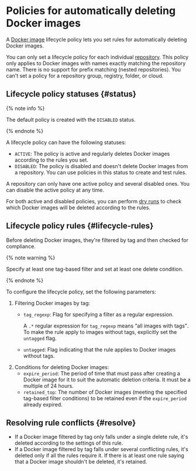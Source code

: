 # Policies for automatically deleting Docker images

A [Docker image](docker-image.md) lifecycle policy lets you set rules for automatically deleting Docker images.

You can only set a lifecycle policy for each individual [repository](repository.md). This policy only applies to Docker images with names exactly matching the repository name. There is no support for prefix matching (nested repositories). You can't set a policy for a repository group, registry, folder, or cloud.

## Lifecycle policy statuses {#status}

{% note info %}

The default policy is created with the `DISABLED` status.

{% endnote %}

A lifecycle policy can have the following statuses:

* `ACTIVE`: The policy is active and regularly deletes Docker images according to the rules you set.
* `DISABLED`: The policy is disabled and doesn't delete Docker images from a repository. You can use policies in this status to create and test rules.

A repository can only have one active policy and several disabled ones. You can disable the active policy at any time.

For both active and disabled policies, you can perform [dry runs](../operations/lifecycle-policy/lifecycle-policy-dry-run.md) to check which Docker images will be deleted according to the rules.

## Lifecycle policy rules {#lifecycle-rules}

Before deleting Docker images, they're filtered by tag and then checked for compliance.

{% note warning %}

Specify at least one tag-based filter and set at least one delete condition.

{% endnote %}

To configure the lifecycle policy, set the following parameters:

1. Filtering Docker images by tag:
    * `tag_regexp`: Flag for specifying a filter as a regular expression.

        A `.*` regular expression for `tag_regexp` means <q>all images with tags</q>. To make the rule apply to images without tags, explicitly set the `untagged` flag.

    * `untagged`: Flag indicating that the rule applies to Docker images without tags.
2. Conditions for deleting Docker images:
    * `expire_period`: The period of time that must pass after creating a Docker image for it to suit the automatic deletion criteria. It must be a multiple of 24 hours.
    * `retained_top`: The number of Docker images (meeting the specified tag-based filter conditions) to be retained even if the `expire_period` already expired.

## Resolving rule conflicts {#resolve}

* If a Docker image filtered by tag only falls under a single delete rule, it's deleted according to the settings of this rule.
* If a Docker image filtered by tag falls under several conflicting rules, it's deleted only if all the rules require it. If there is at least one rule saying that a Docker image shouldn't be deleted, it's retained.